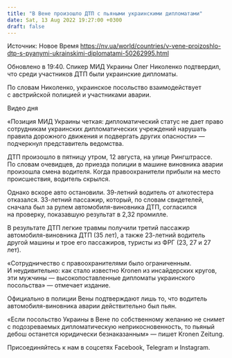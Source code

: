 ```yaml
---
title: "В Вене произошло ДТП с пьяными украинскими дипломатами"
date: Sat, 13 Aug 2022 19:27:00 +0300
draft: false
---
```

Источник: Новое Время https://nv.ua/world/countries/v-vene-proizoshlo-dtp-s-pyanymi-ukrainskimi-diplomatami-50262995.html


Обновлено в 19:40. Спикер МИД Украины Олег Николенко подтвердил, что среди участников ДТП были украинские дипломаты.

 По словам Николенко, украинское посольство взаимодействует с австрийской полицией и участниками аварии.

 Видео дня  

 «Позиция МИД Украины четкая: дипломатический статус не дает право сотрудникам украинских дипломатических учреждений нарушать правила дорожного движения и подвергать других опасности» — подчеркнул представитель ведомства.

 ДТП произошло в пятницу утром, 12 августа, на улице Рингштрассе. По словам очевидцев, до приезда полиции в машине виновника аварии произошла смена водителя. Когда правоохранители прибыли на место происшествия, водитель скрылся.

Однако вскоре авто остановили. 39-летний водитель от алкотестера отказался. 33-летний пассажир, который, по словам свидетелей, сначала был за рулем автомобиля-виновника ДТП, согласился на проверку, показавшую результат в 2,32 промилле.

В результате ДТП легкие травмы получили третий пассажир автомобиля-виновника ДТП (35 лет), а также 23-летний водитель другой машины и трое его пассажиров, туристы из ФРГ (23, 27 и 27 лет).

«Сотрудничество с правоохранителями было ограниченным. И неудивительно: как стало известно Kronen из инсайдерских кругов, эти мужчины — высокопоставленные дипломаты украинского посольства» — отмечает издание.

Официально в полиции Вены подтверждают лишь то, что водитель автомобиля-виновника аварии действительно был пьян.

«Если посольство Украины в Вене по собственному желанию не снимет с подозреваемых дипломатическую неприкосновенность, то пьяный дебош останется юридически безнаказанным» — пишет Kronen Zeitung.

Присоединяйтесь к нам в соцсетях Facebook, Telegram и Instagram.
